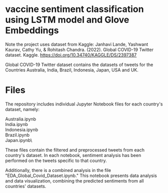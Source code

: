 # vaccine sentiment classification using LSTM model and Glove Embeddings 



Note the project uses dataset from Kaggle: Janhavi Lande, Yashwant Kaurav, Cathy Yu, & Rohitash Chandra. (2022). Global COVID-19 Twitter dataset. Kaggle. https://doi.org/10.34740/KAGGLE/DS/2397387

Global COVID-19 Twitter dataset contains the datasets of tweets for the Countries Australia, India, Brazil, Indonesia, Japan, USA and UK.
# Files
The repository includes individual Jupyter Notebook files for each country's dataset, namely:

Australia.ipynb\
India.ipynb\
Indonesia.ipynb\
Brazil.ipynb\
Japan.ipynb\

These files contain the filtered and preprocessed tweets from each country's dataset. In each notebook, sentiment analysis has been performed on the tweets specific to that country.

Additionally, there is a combined analysis in the file "EDA_Global_Covid_Dataset.ipynb." This notebook presents data analysis and data visualization, combining the predicted sentiments from all countries' datasets.

